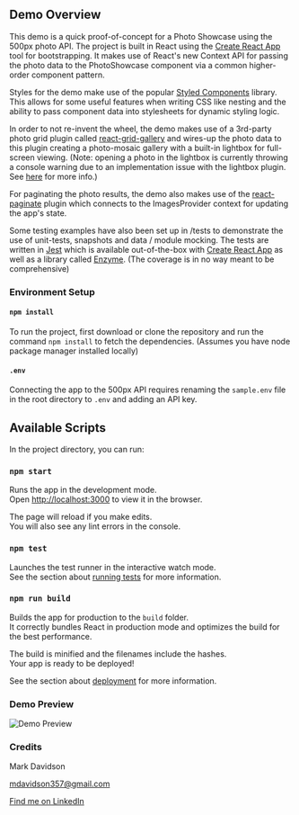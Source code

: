 ## Demo Overview

This demo is a quick proof-of-concept for a Photo Showcase using the 500px photo API.
The project is built in React using the [Create React App](https://github.com/facebook/create-react-app) tool for bootstrapping. It makes use of React's new Context API for passing the photo data to the PhotoShowcase component via a common higher-order component pattern.

Styles for the demo make use of the popular [Styled Components](https://www.styled-components.com/) library. This allows for some useful features when writing CSS like nesting and the ability to pass component data into stylesheets for dynamic styling logic.

In order to not re-invent the wheel, the demo makes use of a 3rd-party photo grid plugin called [react-grid-gallery](https://benhowell.github.io/react-grid-gallery) and wires-up the photo data to this plugin creating a photo-mosaic gallery with a built-in lightbox for full-screen viewing. (Note: opening a photo in the lightbox is currently throwing a console warning due to an implementation issue with the lightbox plugin. See [here](https://github.com/jossmac/react-images/pull/172#issuecomment-442886374) for more info.)

For paginating the photo results, the demo also makes use of the [react-paginate](https://github.com/AdeleD/react-paginate) plugin which connects to the ImagesProvider context for updating the app's state.

Some testing examples have also been set up in /tests to demonstrate the use of unit-tests, snapshots and data / module mocking. The tests are written in [Jest](https://jestjs.io/) which is available out-of-the-box with [Create React App](https://github.com/facebook/create-react-app) as well as a library called [Enzyme](https://airbnb.io/enzyme/). (The coverage is in no way meant to be comprehensive)

### Environment Setup

#### `npm install`

To run the project, first download or clone the repository and run the command `npm install` to fetch the dependencies. (Assumes you have node package manager installed locally)

#### `.env`

Connecting the app to the 500px API requires renaming the `sample.env` file in the root directory to `.env` and adding an API key.

## Available Scripts

In the project directory, you can run:

### `npm start`

Runs the app in the development mode.<br>
Open [http://localhost:3000](http://localhost:3000) to view it in the browser.

The page will reload if you make edits.<br>
You will also see any lint errors in the console.

### `npm test`

Launches the test runner in the interactive watch mode.<br>
See the section about [running tests](https://facebook.github.io/create-react-app/docs/running-tests) for more information.

### `npm run build`

Builds the app for production to the `build` folder.<br>
It correctly bundles React in production mode and optimizes the build for the best performance.

The build is minified and the filenames include the hashes.<br>
Your app is ready to be deployed!

See the section about [deployment](https://facebook.github.io/create-react-app/docs/deployment) for more information.

### Demo Preview
![Demo Preview](500px_demo_preview.gif?raw=true)

### Credits

Mark Davidson

[mdavidson357@gmail.com](mailto:mdavidson357@gmail.com)

[Find me on LinkedIn](https://www.linkedin.com/in/mark-davidson-50202116/)